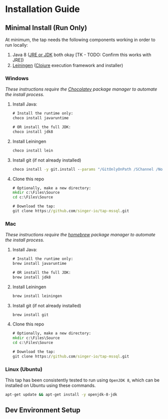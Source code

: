 # Installation Guide

## Minimal Install (Run Only)

At minimum, the tap needs the following components working in order to run locally:

1. Java 8 ([JRE or JDK](https://stackoverflow.com/a/1906455/4298208) both okay [TK - TODO: Confirm this works with JRE])
2. [Leiningen](https://leiningen.org/) ([Clojure](https://clojure.org/) execution framework and installer)

### Windows

_These instructions require the [Chocolatey](chocolatey.org) package manager to automate the install process._

1. Install Java:

    ```cmd
    # Install the runtime only:
    choco install javaruntime

    # OR install the full JDK:
    choco install jdk8
    ```

2. Install Leiningen

    ```cmd
    choco install lein
    ```

3. Install git (if not already installed)

    ```cmd
    choco install -y git.install --params "/GitOnlyOnPath /SChannel /NoAutoCrlf /WindowsTerminal"
    ```

4. Clone this repo

    ```cmd
    # Optionally, make a new directory:
    mkdir c:\Files\Source
    cd c:\Files\Source

    # Download the tap:
    git clone https://github.com/singer-io/tap-mssql.git
    ```

### Mac

_These instructions require the [homebrew](brew.sh) package manager to automate the install process._

1. Install Java:

    ```cmd
    # Install the runtime only:
    brew install javaruntime

    # OR install the full JDK:
    brew install jdk8
    ```

2. Install Leiningen

    ```cmd
    brew install leiningen
    ```

3. Install git (if not already installed)

    ```cmd
    brew install git
    ```

4. Clone this repo

    ```cmd
    # Optionally, make a new directory:
    mkdir c:\Files\Source
    cd c:\Files\Source

    # Download the tap:
    git clone https://github.com/singer-io/tap-mssql.git
    ```

### Linux (Ubuntu)

This tap has been consistently tested to run using `OpenJDK 8`, which can be installed on Ubuntu using these commands.

```bash
apt-get update && apt-get install -y openjdk-8-jdk
```

## Dev Environment Setup

